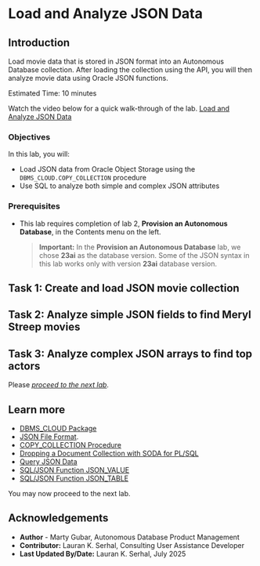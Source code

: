 # Load and Analyze JSON Data

## Introduction

Load movie data that is stored in JSON format into an Autonomous Database collection. After loading the collection using the API, you will then analyze movie data using Oracle JSON functions.

Estimated Time: 10 minutes

Watch the video below for a quick walk-through of the lab.
[Load and Analyze JSON Data](videohub:1_9hugohpd)

### Objectives

In this lab, you will:
* Load JSON data from Oracle Object Storage using the `DBMS_CLOUD.COPY_COLLECTION` procedure
* Use SQL to analyze both simple and complex JSON attributes

### Prerequisites

- This lab requires completion of  lab 2, **Provision an Autonomous Database**, in the Contents menu on the left.

    >**Important:** In the **Provision an Autonomous Database** lab, we chose **23ai** as the database version. Some of the JSON syntax in this lab works only with version **23ai** database version.

## Task 1: Create and load JSON movie collection
[](include:adb-create-load-json-collection.md)

## Task 2: Analyze simple JSON fields to find Meryl Streep movies
[](include:adb-query-json-simple.md)

## Task 3: Analyze complex JSON arrays to find top actors
[](include:adb-query-json-arrays.md)

Please [*proceed to the next lab*](#next).

## Learn more

* [DBMS_CLOUD Package](https://docs.oracle.com/en/cloud/paas/autonomous-database/adbsa/dbms-cloud-package.html#GUID-CE359BEA-51EA-4DE2-88DB-F21A9FC10721)
* [JSON File Format](https://en.wikipedia.org/wiki/JSON).
* [COPY_COLLECTION Procedure](https://docs.oracle.com/en/cloud/paas/autonomous-database/adbsa/dbms-cloud-subprograms.html#GUID-0985BB63-A86D-41C0-8B5B-B9E965809F5A)
* [Dropping a Document Collection with SODA for PL/SQL](https://docs.oracle.com/en/database/oracle/oracle-database/18/adsdp/using-soda-pl-sql.html#GUID-D29C4FFF-D093-4C1B-889A-5C29B63756C6)
* [ Query JSON Data](https://docs.oracle.com/en/database/oracle/oracle-database/19/adjsn/query-json-data.html#GUID-119E5069-77F2-45DC-B6F0-A1B312945590)
* [SQL/JSON Function JSON_VALUE](https://docs.oracle.com/en/database/oracle/oracle-database/19/adjsn/function-JSON_VALUE.html#GUID-0565F0EE-5F13-44DD-8321-2AC142959215)
* [SQL/JSON Function JSON_TABLE](https://docs.oracle.com/en/database/oracle/oracle-database/19/adjsn/function-JSON_TABLE.html#GUID-0172660F-CE29-4765-BF2C-C405BDE8369A)

You may now proceed to the next lab.

## Acknowledgements

* **Author** - Marty Gubar, Autonomous Database Product Management
* **Contributor:** Lauran K. Serhal, Consulting User Assistance Developer
* **Last Updated By/Date:** Lauran K. Serhal, July 2025
